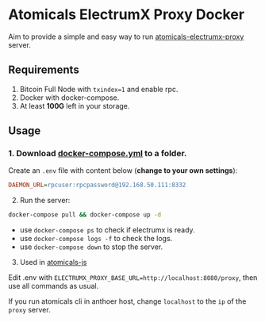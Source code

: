 # Atomicals ElectrumX Proxy Docker

Aim to provide a simple and easy way to run [atomicals-electrumx-proxy](/atomicals/electrumx-proxy) server.


## Requirements

1. Bitcoin Full Node with `txindex=1` and enable rpc.
2. Docker with docker-compose.
3. At least **100G** left in your storage.

## Usage

### 1. Download [docker-compose.yml](/raw/main/docker-compose.yml) to a folder.

Create an `.env` file with content below (**change to your own settings**):

```ini
DAEMON_URL=rpcuser:rpcpassword@192.168.50.111:8332
```

2. Run the server:

```bash
docker-compose pull && docker-compose up -d
```

- use `docker-compose ps` to check if electrumx is ready.
- use `docker-compose logs -f` to check the logs.
- use `docker-compose down` to stop the server.

3. Used in [atomicals-js](/atomicals/atomicals-js)

Edit .env with `ELECTRUMX_PROXY_BASE_URL=http://localhost:8080/proxy`, then use all commands as usual.

If you run atomicals cli in anthoer host, change `localhost` to the `ip` of the `proxy` server.
